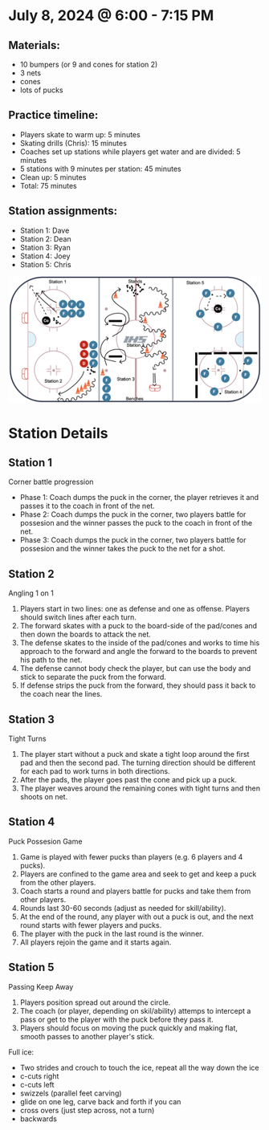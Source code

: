 
# July 8, 2024 @ 6:00 - 7:15 PM

## Materials:
- 10 bumpers (or 9 and cones for station 2)
- 3 nets
- cones
- lots of pucks

## Practice timeline:
- Players skate to warm up: 5 minutes
- Skating drills (Chris): 15 minutes
- Coaches set up stations while players get water and are divided: 5 minutes
- 5 stations with 9 minutes per station: 45 minutes
- Clean up: 5 minutes
- Total: 75 minutes

## Station assignments:
- Station 1: Dave
- Station 2: Dean
- Station 3: Ryan
- Station 4: Joey
- Station 5: Chris


![image](https://github.com/salter14/hockey/blob/main/drill_diagrams/Practice_layout_20240708.png)

# Station Details

## Station 1
Corner battle progression
- Phase 1: Coach dumps the puck in the corner, the player retrieves it and passes it to the coach in front of the net.
- Phase 2: Coach dumps the puck in the corner, two players battle for possesion and the winner passes the puck to the coach in front of the net.
- Phase 3: Coach dumps the puck in the corner, two players battle for possesion and the winner takes the puck to the net for a shot.

## Station 2
Angling 1 on 1
1. Players start in two lines: one as defense and one as offense. Players should switch lines after each turn.
1. The forward skates with a puck to the board-side of the pad/cones and then down the boards to attack the net.
1. The defense skates to the inside of the pad/cones and works to time his approach to the forward and angle the forward to the boards to prevent his path to the net.
1. The defense cannot body check the player, but can use the body and stick to separate the puck from the forward.
1. If defense strips the puck from the forward, they should pass it back to the coach near the lines.  


## Station 3
Tight Turns

1. The player start without a puck and skate a tight loop around the first pad and then the second pad. The turning direction should be different for each pad to work turns in both directions.
1. After the pads, the player goes past the cone and pick up a puck.
1. The player weaves around the remaining cones with tight turns and then shoots on net.


## Station 4
Puck Possesion Game
1. Game is played with fewer pucks than players (e.g. 6 players and 4 pucks).
2. Players are confined to the game area and seek to get and keep a puck from the other players.
3. Coach starts a round and players battle for pucks and take them from other players.
4. Rounds last 30-60 seconds (adjust as needed for skill/ability).
5. At the end of the round, any player with out a puck is out, and the next round starts with fewer players and pucks.
6. The player with the puck in the last round is the winner.
7. All players rejoin the game and it starts again.


## Station 5
Passing Keep Away
1. Players position spread out around the circle.
2. The coach (or player, depending on skil/ability) attemps to intercept a pass or get to the player with the puck before they pass it.
3. Players should focus on moving the puck quickly and making flat, smooth passes to another player's stick.


Full ice:
- Two strides and crouch to touch the ice, repeat all the way down the ice
- c-cuts right
- c-cuts left
- swizzels (parallel feet carving)
- glide on one leg, carve back and forth if you can
- cross overs (just step across, not a turn)
- backwards




